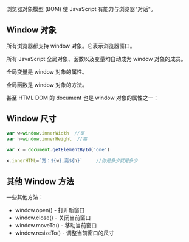 浏览器对象模型 (BOM) 使 JavaScript 有能力与浏览器"对话"。

## Window 对象

所有浏览器都支持 window 对象。它表示浏览器窗口。

所有 JavaScript 全局对象、函数以及变量均自动成为 window 对象的成员。

全局变量是 window 对象的属性。

全局函数是 window 对象的方法。

甚至 HTML DOM 的 document 也是 window 对象的属性之一：

## Window 尺寸

```js
var w=window.innerWidth  //宽
var h=window.innerHeight  //高

var x = document.getElementById('one')

x.innerHTML=`宽：${w},高${h}`     //你是多少就是多少
```



## 其他 Window 方法

一些其他方法：

- window.open() - 打开新窗口
- window.close() - 关闭当前窗口
- window.moveTo() - 移动当前窗口
- window.resizeTo() - 调整当前窗口的尺寸
